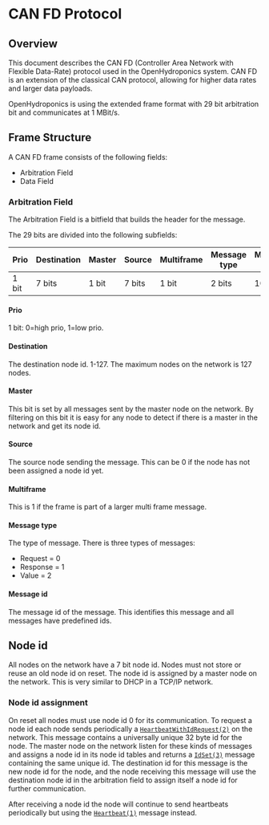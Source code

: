 # CAN FD Protocol

## Overview
This document describes the CAN FD (Controller Area Network with Flexible Data-Rate) protocol used in the
OpenHydroponics system. CAN FD is an extension of the classical CAN protocol, allowing for higher data rates and larger
data payloads.

OpenHydroponics is using the extended frame format with 29 bit arbitration bit and communicates at 1 MBit/s.

## Frame Structure
A CAN FD frame consists of the following fields:
- Arbitration Field
- Data Field

### Arbitration Field
The Arbitration Field is a bitfield that builds the header for the message.

The 29 bits are divided into the following subfields:


| Prio  | Destination       | Master | Source | Multiframe | Message type | Message Id   |
|-------|-------------------|--------|--------|------------|--------------|--------------|
| 1 bit | 7 bits            | 1 bit  | 7 bits | 1 bit      | 2 bits       | 10 bits      |

#### Prio

1 bit: 0=high prio, 1=low prio.

#### Destination

The destination node id. 1-127. The maximum nodes on the network is 127 nodes.

#### Master

This bit is set by all messages sent by the master node on the network. By filtering on this bit it is easy for any node to detect if there is a master in the network and get its node id.

#### Source

The source node sending the message. This can be 0 if the node has not been assigned a node id yet.

#### Multiframe

This is 1 if the frame is part of a larger multi frame message.

#### Message type

The type of message. There is three types of messages:
 - Request = 0
 - Response = 1
 - Value = 2

 #### Message id

 The message id of the message. This identifies this message and all messages have predefined ids.

 ## Node id

 All nodes on the network have a 7 bit node id. Nodes must not store or reuse an old node id on reset. The node id is
 assigned by a master node on the network. This is very similar to DHCP in a TCP/IP network.

 ### Node id assignment

 On reset all nodes must use node id 0 for its communication. To request a node id each node sends periodically a [`HeartbeatWithIdRequest(2)`](openhydroponics.net.msg.HeartbeatWithIdRequest) on the network. This message contains a universally unique 32 byte id for the node. The
 master node on the network listen for these kinds of messages and assigns a node id in its node id tables and returns a
 [`IdSet(3)`](openhydroponics.net.msg.IdSet) message containing the same unique id. The destination id for this message is the new node id for the
 node, and the node receiving this message will use the destination node id in the arbitration field to assign itself a
 node id for further communication.

 After receiving a node id the node will continue to send heartbeats periodically but using the [`Heartbeat(1)`](openhydroponics.net.msg.Heartbeat) message instead.
